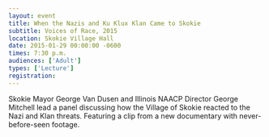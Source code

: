 ```yaml
---
layout: event
title: When the Nazis and Ku Klux Klan Came to Skokie
subtitle: Voices of Race, 2015
location: Skokie Village Hall
date: 2015-01-29 00:00:00 -0600
times: 7:30 p.m.
audiences: ['Adult']
types: ['Lecture']
registration: 
---
```

Skokie Mayor George Van Dusen and Illinois NAACP Director George Mitchell lead a panel discussing how the Village of Skokie reacted to the Nazi and Klan threats. Featuring a clip from a new documentary with never-before-seen footage.
